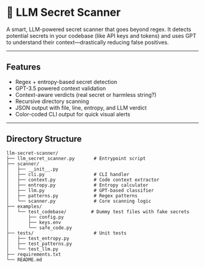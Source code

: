 # 🔐 LLM Secret Scanner

A smart, LLM-powered secret scanner that goes beyond regex. It detects potential secrets in your codebase (like API keys and tokens) and uses GPT to understand their context—drastically reducing false positives.

---

## Features
- Regex + entropy-based secret detection
- GPT-3.5 powered context validation
- Context-aware verdicts (real secret or harmless string?)
- Recursive directory scanning
- JSON output with file, line, entropy, and LLM verdict
- Color-coded CLI output for quick visual alerts

---
## Directory Structure
```
llm-secret-scanner/
├── llm_secret_scanner.py       # Entrypoint script
├── scanner/
│   ├── __init__.py
│   ├── cli.py                  # CLI handler
│   ├── context.py              # Code context extractor
│   ├── entropy.py              # Entropy calculator
│   ├── llm.py                  # GPT-based classifier
│   ├── patterns.py             # Regex patterns
│   └── scanner.py              # Core scanning logic
├── examples/
│   └── test_codebase/         # Dummy test files with fake secrets
│       ├── config.py
│       ├── keys.env
│       └── safe_code.py
├── tests/                      # Unit tests
│   ├── test_entropy.py
│   ├── test_patterns.py
│   └── test_llm.py
├── requirements.txt
└── README.md
```
